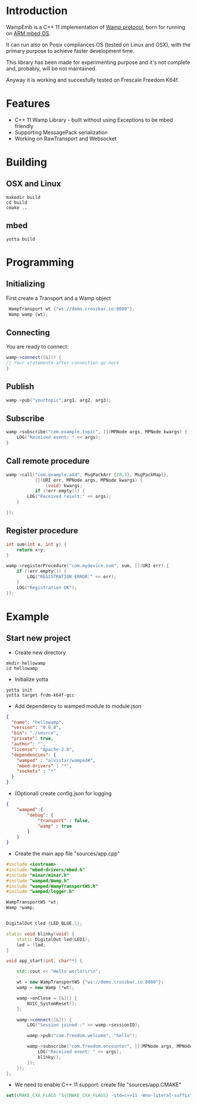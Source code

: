 # Introduction
WampEmb is a C++ 11 implementation of [Wamp protocol](http://wamp-proto.org), born for running on
[ARM mbed OS](https://www.mbed.com/en/).

It can run also on Posix compliances OS (tested on Linux and OSX), with the primary purpose to
 achieve faster development time.

 This library has been made for experimenting purpose and it's not complete and, probably,
 will be not maintained.

 Anyway it is working and succesfully tested on Frescale Freedom K64f.

 # Features
 * C++ 11 Wamp Library - built without using Exceptions to be mbed friendly
 * Supporting MessagePack serialization
 * Working on RawTransport and Websocket

 # Building
 ## OSX and Linux
 ``` shell
 makedir build
 cd build
 cmake ..
 ```
 ## mbed
 ``` shell
 yotta build
 ```

 # Programming


 ## Initializing
 First create a Transport and a Wamp object
``` C++
 WampTransport wt {"ws://demo.crossbar.io:8080"};
 Wamp wamp {wt};
```
 ## Connecting
 You are ready to connect:
``` C++
wamp->connect([&]() {
// Your statements after connection go here
}
```
## Publish
``` C++
wamp->pub("yourtopic",arg1, arg2, arg3);
```
## Subscribe
``` C++
wamp->subscribe("com.example.topic", [](MPNode args, MPNode kwargs) {
    LOG("Received event: " << args);
}
```
## Call remote procedure
``` C++
wamp->call("com.example.add", MsgPackArr {20,3}, MsgPackMap{},
           [](URI err, MPNode args, MPNode kwargs) {
               (void) kwargs;
           if (!err.empty()) {
        LOG("Received result:" << args);
    }

});
```

## Register procedure
``` C++
int sum(int x, int y) {
    return x+y;
}

wamp->registerProcedure("com.mydevice.sum", sum, [](URI err) {
    if (!err.empty()) {
        LOG("REGISTRATION ERROR:" << err);
    }
    LOG("Registration OK");
});
```

# Example
## Start new project
- Create new directory
``` shell
mkdir hellowamp
cd hellowamp
```

- Initialize yotta
``` shell
yotta init
yotta target frdm-k64f-gcc
```

- Add dependency to wamped module to module.json
``` json
{
  "name": "hellowamp",
  "version": "0.0.0",
  "bin": "./source",
  "private": true,
  "author": "",
  "license": "Apache-2.0",
  "dependencies": {
  	"wamped" : "alvistar/wamped#",
  	"mbed-drivers" : "*",
  	"sockets" : "*"
  }
}
```

- (Optional) create config.json for logging
``` json
{
	"wamped":{
		"debug": {
			"transport" : false,
			"wamp" : true
		}
	}
}
```

- Create the main app file "sources/app.cpp"
``` C++
#include <iostream>
#include "mbed-drivers/mbed.h"
#include "minar/minar.h"
#include "wamped/Wamp.h"
#include "wamped/WampTransportWS.h"
#include "wamped/logger.h"

WampTransportWS *wt;
Wamp *wamp;


DigitalOut cled {LED_BLUE,1};

static void blinky(void) {
    static DigitalOut led(LED1);
    led = !led;
}

void app_start(int, char**) {

    std::cout << "Hello world!\r\n";

    wt = new WampTransportWS {"ws://demo.crossbar.io:8080"};
    wamp = new Wamp (*wt);

    wamp->onClose = [&]() {
        NVIC_SystemReset();
    };

    wamp->connect([&]() {
        LOG("Session joined :" << wamp->sessionID);

        wamp->pub("com.freedom.welcome", "hello");

        wamp->subscribe("com.freedom.oncounter", [](MPNode args, MPNode kwargs) {
            LOG("Received event: " << args);
            blinky();
        });
    });
};
```

- We need to enable C++ 11 support: create file "sources/app.CMAKE"
``` cmake
set(CMAKE_CXX_FLAGS "${CMAKE_CXX_FLAGS} -std=c++11 -Wno-literal-suffix")
```